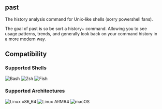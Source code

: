 ## past

The history analysis command for Unix-like shells (sorry powershell fans).

The goal of past is so be sort a history+ command. Allowing you to see usage patterns, trends, and generally look back on your
command history in a more modern way.


## Compatibility

### **Supported Shells**
![Bash](https://img.shields.io/badge/Shell-Bash-green?logo=gnu-bash)
![Zsh](https://img.shields.io/badge/Shell-Zsh-blue?logo=zsh)
![Fish](https://img.shields.io/badge/Shell-Fish-red?logo=fish)

### **Supported Architectures**
![Linux x86_64](https://img.shields.io/badge/Linux-x86__64-grey?logo=linux)
![Linux ARM64](https://img.shields.io/badge/Linux-ARM64-grey?logo=linux)
![macOS](https://img.shields.io/badge/macOS-x86__64-black?logo=apple)
